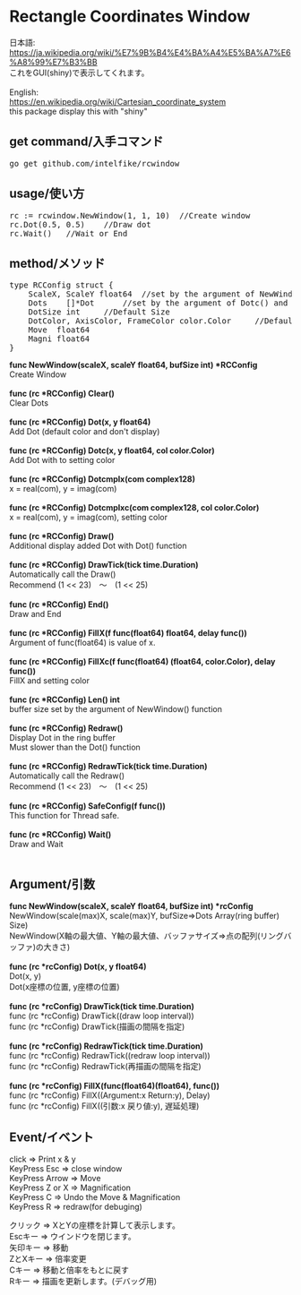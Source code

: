 <h1>Rectangle Coordinates Window</h1>

日本語:<br>
https://ja.wikipedia.org/wiki/%E7%9B%B4%E4%BA%A4%E5%BA%A7%E6%A8%99%E7%B3%BB<br>
これをGUI(shiny)で表示してくれます。<br>
<br>
English:<br>
https://en.wikipedia.org/wiki/Cartesian_coordinate_system<br>
this package display this with "shiny"<br>

<h2>get command/入手コマンド</h2>

<pre>
go get github.com/intelfike/rcwindow
</pre>

<h2>usage/使い方</h2>

<pre>
rc := rcwindow.NewWindow(1, 1, 10)	//Create window
rc.Dot(0.5, 0.5)	//Draw dot
rc.Wait()	//Wait or End
</pre>

<h2>method/メソッド</h2>
<pre>
type RCConfig struct {
	ScaleX, ScaleY float64	//set by the argument of NewWindow() function
	Dots    []*Dot 		//set by the argument of Dotc() and Dot() function
	DotSize int 	//Default Size
	DotColor, AxisColor, FrameColor color.Color 	//Default Color
	Move  float64
	Magni float64
}
</pre>

<b>func NewWindow(scaleX, scaleY float64, bufSize int) *RCConfig</b><br>
Create Window<br>
<br>
<b>func (rc *RCConfig) Clear()</b><br>
Clear Dots<br>
<br>
<b>func (rc *RCConfig) Dot(x, y float64)</b><br>
Add Dot (default color and don't display)<br>
<br>
<b>func (rc *RCConfig) Dotc(x, y float64, col color.Color)</b><br>
Add Dot with to setting color<br>
<br>
<b>func (rc *RCConfig) Dotcmplx(com complex128)</b><br>
x = real(com), y = imag(com)<br>
<br>
<b>func (rc *RCConfig) Dotcmplxc(com complex128, col color.Color)</b><br>
x = real(com), y = imag(com), setting color<br>
<br>
<b>func (rc *RCConfig) Draw()</b><br>
Additional display added Dot with Dot() function<br>
<br>
<b>func (rc *RCConfig) DrawTick(tick time.Duration)</b><br>
Automatically call the Draw()<br>
Recommend (1 << 23)　～　(1 << 25)<br>
<br>
<b>func (rc *RCConfig) End()</b><br>
Draw and End<br>
<br>
<b>func (rc *RCConfig) FillX(f func(float64) float64, delay func())</b><br>
Argument of func(float64) is value of x.<br>
<br>
<b>func (rc *RCConfig) FillXc(f func(float64) (float64, color.Color), delay func())</b><br>
FillX and setting color<br>
<br>
<b>func (rc *RCConfig) Len() int</b><br>
buffer size set by the argument of NewWindow() function<br>
<br>
<b>func (rc *RCConfig) Redraw()</b><br>
Display Dot in the ring buffer<br>
Must slower than the Dot() function<br>
<br>
<b>func (rc *RCConfig) RedrawTick(tick time.Duration)</b><br>
Automatically call the Redraw()<br>
Recommend (1 << 23)　～　(1 << 25)<br>
<br>
<b>func (rc *RCConfig) SafeConfig(f func())</b><br>
This function for Thread safe.<br>
<br>
<b>func (rc *RCConfig) Wait()</b><br>
Draw and Wait<br>
<br>


<h2>Argument/引数</h2>
<b>func NewWindow(scaleX, scaleY float64, bufSize int) *rcConfig</b><br>
NewWindow(scale(max)X, scale(max)Y, bufSize=>Dots Array(ring buffer) Size)<br>
NewWindow(X軸の最大値、Y軸の最大値、バッファサイズ=>点の配列(リングバッファ)の大きさ)<br>
<br>
<b>func (rc *rcConfig) Dot(x, y float64)</b><br>
Dot(x, y)<br>
Dot(x座標の位置, y座標の位置)<br>
<br>
<b>func (rc *rcConfig) DrawTick(tick time.Duration)</b><br>
func (rc *rcConfig) DrawTick((draw loop interval))<br>
func (rc *rcConfig) DrawTick(描画の間隔を指定)<br>
<br>
<b>func (rc *rcConfig) RedrawTick(tick time.Duration)</b><br>
func (rc *rcConfig) RedrawTick((redraw loop interval))<br>
func (rc *rcConfig) RedrawTick(再描画の間隔を指定)<br>
<br>
<b>func (rc *rcConfig) FillX(func(float64)(float64), func())</b><br>
func (rc *rcConfig) FillX((Argument:x Return:y), Delay)<br>
func (rc *rcConfig) FillX((引数:x 戻り値:y), 遅延処理)<br>


<h2>Event/イベント</h2>

click => Print x & y<br>
KeyPress Esc => close window<br>
KeyPress Arrow => Move<br>
KeyPress Z or X => Magnification<br>
KeyPress C => Undo the Move & Magnification<br>
KeyPress R => redraw(for debuging)<br>

クリック => XとYの座標を計算して表示します。<br>
Escキー => ウインドウを閉じます。<br>
矢印キー => 移動<br>
ZとXキー => 倍率変更<br>
Cキー => 移動と倍率をもとに戻す<br>
Rキー => 描画を更新します。(デバッグ用)<br>
